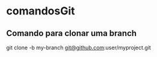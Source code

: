 # comandosGit

## Comando para clonar uma branch
git clone -b my-branch git@github.com:user/myproject.git
